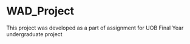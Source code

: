 # WAD_Project
This project was developed as a part of assignment for UOB Final Year undergraduate project
